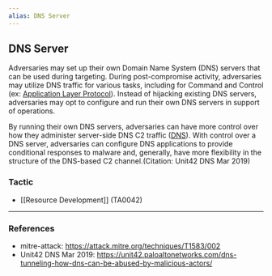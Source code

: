 ```yaml
---
alias: DNS Server
---
```


## DNS Server

Adversaries may set up their own Domain Name System (DNS) servers that can be used during targeting. During post-compromise activity, adversaries may utilize DNS traffic for various tasks, including for Command and Control (ex: [Application Layer Protocol](https://attack.mitre.org/techniques/T1071)). Instead of hijacking existing DNS servers, adversaries may opt to configure and run their own DNS servers in support of operations.

By running their own DNS servers, adversaries can have more control over how they administer server-side DNS C2 traffic ([DNS](https://attack.mitre.org/techniques/T1071/004)). With control over a DNS server, adversaries can configure DNS applications to provide conditional responses to malware and, generally, have more flexibility in the structure of the DNS-based C2 channel.(Citation: Unit42 DNS Mar 2019)


### Tactic

- [[Resource Development]] (TA0042)


---
### References

- mitre-attack: https://attack.mitre.org/techniques/T1583/002
- Unit42 DNS Mar 2019: https://unit42.paloaltonetworks.com/dns-tunneling-how-dns-can-be-abused-by-malicious-actors/
